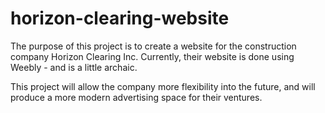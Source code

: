 # horizon-clearing-website

The purpose of this project is to create a website for the construction company Horizon Clearing Inc.
Currently, their website is done using Weebly - and is a little archaic.

This project will allow the company more flexibility into the future, and will produce a more modern advertising space for their ventures.

